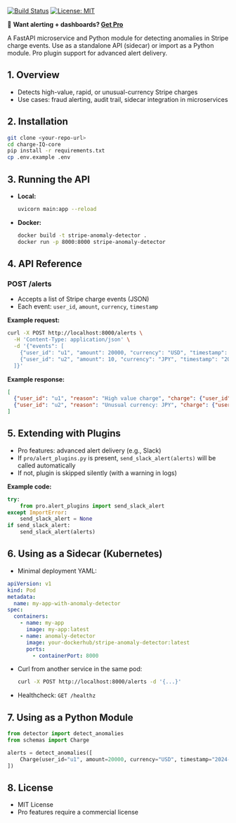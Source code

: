 [![Build Status](https://github.com/your-org/charge-IQ-core/actions/workflows/ci.yml/badge.svg)](https://github.com/your-org/charge-IQ-core/actions/workflows/ci.yml)
[![License: MIT](https://img.shields.io/badge/License-MIT-blue.svg)](LICENSE)

🚀 **Want alerting + dashboards? [Get Pro](https://chargeiq.com)**

A FastAPI microservice and Python module for detecting anomalies in Stripe charge events. Use as a standalone API (sidecar) or import as a Python module. Pro plugin support for advanced alert delivery.

## 1. Overview
- Detects high-value, rapid, or unusual-currency Stripe charges
- Use cases: fraud alerting, audit trail, sidecar integration in microservices

## 2. Installation
```sh
git clone <your-repo-url>
cd charge-IQ-core
pip install -r requirements.txt
cp .env.example .env
```

## 3. Running the API
- **Local:**
  ```sh
  uvicorn main:app --reload
  ```
- **Docker:**
  ```sh
  docker build -t stripe-anomaly-detector .
  docker run -p 8000:8000 stripe-anomaly-detector
  ```

## 4. API Reference
### POST /alerts
- Accepts a list of Stripe charge events (JSON)
- Each event: `user_id`, `amount`, `currency`, `timestamp`

**Example request:**
```sh
curl -X POST http://localhost:8000/alerts \
  -H 'Content-Type: application/json' \
  -d '{"events": [
    {"user_id": "u1", "amount": 20000, "currency": "USD", "timestamp": "2024-05-10T12:00:00Z"},
    {"user_id": "u2", "amount": 10, "currency": "JPY", "timestamp": "2024-05-10T12:01:00Z"}
  ]}'
```

**Example response:**
```json
[
  {"user_id": "u1", "reason": "High value charge", "charge": {"user_id": "u1", "amount": 20000, "currency": "USD", "timestamp": "2024-05-10T12:00:00Z"}, "related_charges": null},
  {"user_id": "u2", "reason": "Unusual currency: JPY", "charge": {"user_id": "u2", "amount": 10, "currency": "JPY", "timestamp": "2024-05-10T12:01:00Z"}, "related_charges": null}
]
```

## 5. Extending with Plugins
- Pro features: advanced alert delivery (e.g., Slack)
- If `pro/alert_plugins.py` is present, `send_slack_alert(alerts)` will be called automatically
- If not, plugin is skipped silently (with a warning in logs)

**Example code:**
```python
try:
    from pro.alert_plugins import send_slack_alert
except ImportError:
    send_slack_alert = None
if send_slack_alert:
    send_slack_alert(alerts)
```

## 6. Using as a Sidecar (Kubernetes)
- Minimal deployment YAML:
```yaml
apiVersion: v1
kind: Pod
metadata:
  name: my-app-with-anomaly-detector
spec:
  containers:
    - name: my-app
      image: my-app:latest
    - name: anomaly-detector
      image: your-dockerhub/stripe-anomaly-detector:latest
      ports:
        - containerPort: 8000
```
- Curl from another service in the same pod:
  ```sh
  curl -X POST http://localhost:8000/alerts -d '{...}'
  ```
- Healthcheck: `GET /healthz`

## 7. Using as a Python Module
```python
from detector import detect_anomalies
from schemas import Charge

alerts = detect_anomalies([
    Charge(user_id="u1", amount=20000, currency="USD", timestamp="2024-05-10T12:00:00Z")
])
```

## 8. License
- MIT License
- Pro features require a commercial license